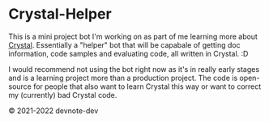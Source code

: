 # Crystal-Helper
This is a mini project bot I'm working on as part of me learning more about [Crystal](https://crystal-lang.org/). Essentially a "helper" bot that will be capabale of getting doc information, code samples and evaluating code, all written in Crystal. :D

I would recommend not using the bot right now as it's in really early stages and is a learning project more than a production project. The code is open-source for people that also want to learn Crystal this way or want to correct my (currently) bad Crystal code.

© 2021-2022 devnote-dev
